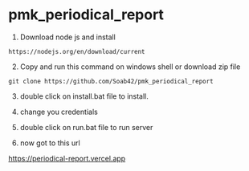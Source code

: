 # pmk_periodical_report

1. Download node js and install

```
https://nodejs.org/en/download/current
```

2. Copy and run this command on windows shell or download zip file

```
git clone https://github.com/Soab42/pmk_periodical_report

```

3. double click on install.bat file to install.

4. change you credentials

5. double click on run.bat file to run server

6. now got to this url

https://periodical-report.vercel.app

